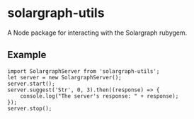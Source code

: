 # solargraph-utils

A Node package for interacting with the Solargraph rubygem.

## Example

    import SolargraphServer from 'solargraph-utils';
    let server = new SolargraphServer();
    server.start();
    server.suggest('Str', 0, 3).then((response) => {
        console.log("The server's response: " + response);
    });
    server.stop();
